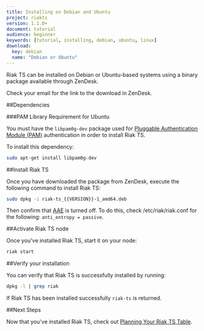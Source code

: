 ```yaml
---
title: Installing on Debian and Ubuntu
project: riakts
version: 1.1.0+
document: tutorial
audience: beginner
keywords: [tutorial, installing, debian, ubuntu, linux]
download:
  key: debian
  name: "Debian or Ubuntu"
---
```


[AAE]: http://docs.basho.com/riak/2.1.3/theory/concepts/aae/
[planning]: http://docs.basho.com/riakts/1.1.0/using/planning
[riak security]: http://docs.basho.com/riak/2.1.3/ops/running/authz/


Riak TS can be installed on Debian or Ubuntu-based systems using a binary
package available through ZenDesk.

Check your email for the link to the download in ZenDesk.


##Dependencies

###PAM Library Requirement for Ubuntu

You must have the `libpam0g-dev` package used for [Pluggable Authentication Module (PAM)][riak security] authentication in order to install Riak TS.

To install this dependency:

```bash
sudo apt-get install libpam0g-dev
```


##Install Riak TS

Once you have downloaded the package from ZenDesk, execute the following command to install Riak TS:

```bash
sudo dpkg -i riak-ts_{{VERSION}}-1_amd64.deb
```

Then confirm that [AAE][AAE] is turned off. To do this, check /etc/riak/riak.conf for the following: `anti_entropy = passive`.

##Activate Riak TS node

Once you've installed Riak TS, start it on your node:

```bash
riak start
```


##Verify your installation

You can verify that Riak TS is successfully installed by running: 

```bash
dpkg -l | grep riak
```

If Riak TS has been installed successfully `riak-ts` is returned.


##Next Steps

Now that you've installed Riak TS, check out [Planning Your Riak TS Table][planning].